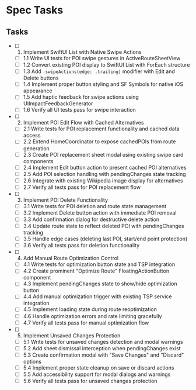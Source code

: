 # Spec Tasks

## Tasks

- [ ] 1. Implement SwiftUI List with Native Swipe Actions
  - [ ] 1.1 Write UI tests for POI swipe gestures in ActiveRouteSheetView
  - [ ] 1.2 Convert existing POI display to SwiftUI List with ForEach structure
  - [ ] 1.3 Add `.swipeActions(edge: .trailing)` modifier with Edit and Delete buttons
  - [ ] 1.4 Implement proper button styling and SF Symbols for native iOS appearance
  - [ ] 1.5 Add haptic feedback for swipe actions using UIImpactFeedbackGenerator
  - [ ] 1.6 Verify all UI tests pass for swipe interaction

- [ ] 2. Implement POI Edit Flow with Cached Alternatives
  - [ ] 2.1 Write tests for POI replacement functionality and cached data access
  - [ ] 2.2 Extend HomeCoordinator to expose cachedPOIs from route generation
  - [ ] 2.3 Create POI replacement sheet modal using existing swipe card components
  - [ ] 2.4 Implement Edit button action to present cached POI alternatives
  - [ ] 2.5 Add POI selection handling with pendingChanges state tracking
  - [ ] 2.6 Integrate with existing Wikipedia image display for alternatives
  - [ ] 2.7 Verify all tests pass for POI replacement flow

- [ ] 3. Implement POI Delete Functionality
  - [ ] 3.1 Write tests for POI deletion and route state management
  - [ ] 3.2 Implement Delete button action with immediate POI removal
  - [ ] 3.3 Add confirmation dialog for destructive delete action
  - [ ] 3.4 Update route state to reflect deleted POI with pendingChanges tracking
  - [ ] 3.5 Handle edge cases (deleting last POI, start/end point protection)
  - [ ] 3.6 Verify all tests pass for deletion functionality

- [ ] 4. Add Manual Route Optimization Control
  - [ ] 4.1 Write tests for optimization button state and TSP integration
  - [ ] 4.2 Create prominent "Optimize Route" FloatingActionButton component
  - [ ] 4.3 Implement pendingChanges state to show/hide optimization button
  - [ ] 4.4 Add manual optimization trigger with existing TSP service integration
  - [ ] 4.5 Implement loading state during route reoptimization
  - [ ] 4.6 Handle optimization errors and rate limiting gracefully
  - [ ] 4.7 Verify all tests pass for manual optimization flow

- [ ] 5. Implement Unsaved Changes Protection
  - [ ] 5.1 Write tests for unsaved changes detection and modal warnings
  - [ ] 5.2 Add sheet dismissal interception when pendingChanges exist
  - [ ] 5.3 Create confirmation modal with "Save Changes" and "Discard" options
  - [ ] 5.4 Implement proper state cleanup on save or discard actions
  - [ ] 5.5 Add accessibility support for modal dialogs and warnings
  - [ ] 5.6 Verify all tests pass for unsaved changes protection
